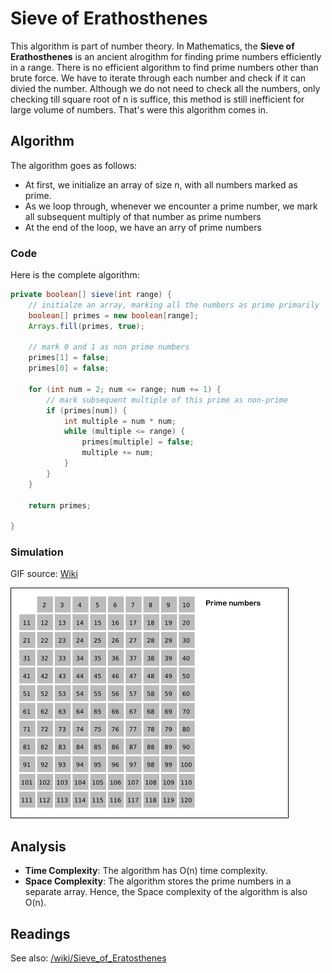 # Sieve of Erathosthenes

This algorithm is part of number theory. In Mathematics, the **Sieve of Erathosthenes** is an ancient alrogithm for finding prime numbers efficiently in a range. There is no efficient algorithm to find prime numbers other than brute force. We have to iterate through each number and check if it can divied the number. Although we do not need to check all the numbers, only checking till square root of n is suffice, this method is still inefficient for large volume of numbers. That's were this algorithm comes in.

## Algorithm

The algorithm goes as follows:

* At first, we initialize an array of size n, with all numbers marked as prime.
* As we loop through, whenever we encounter a prime number, we mark all subsequent multiply of that number as prime numbers
* At the end of the loop, we have an arry of prime numbers

### Code

Here is the complete algorithm:

```Java
private boolean[] sieve(int range) {
    // initialze an array, marking all the numbers as prime primarily
    boolean[] primes = new boolean[range];
    Arrays.fill(primes, true);

    // mark 0 and 1 as non prime numbers
    primes[1] = false;
    primes[0] = false;

    for (int num = 2; num <= range; num += 1) {
        // mark subsequent multiple of this prime as non-prime
        if (primes[num]) {
            int multiple = num * num;
            while (multiple <= range) {
                primes[multiple] = false;
                multiple += num;
            }
        }
    }

    return primes;

}
```

### Simulation

GIF source: [Wiki](https://en.wikipedia.org/wiki/Sieve_of_Eratosthenes#/media/File:Animation_Sieve_of_Eratosth.gif)

![Sieve of Erathosthenes](Animation_Sieve_of_Eratosth.gif)

## Analysis

* **Time Complexity**: The algorithm has O(n) time complexity.
* **Space Complexity**: The algorithm stores the prime numbers in a separate array. Hence, the Space complexity of the algorithm is also O(n).

## Readings

See also: [/wiki/Sieve_of_Eratosthenes](https://en.wikipedia.org/wiki/Sieve_of_Eratosthenes)
